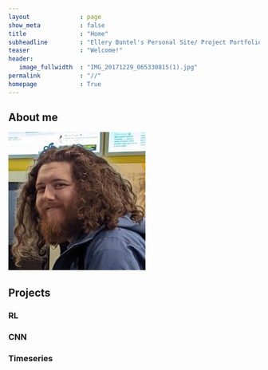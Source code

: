 ```yaml
---
layout              : page
show_meta           : false
title               : "Home"
subheadline         : "Ellery Buntel's Personal Site/ Project Portfolio"
teaser              : "Welcome!"
header:
   image_fullwidth  : "IMG_20171229_065330815(1).jpg"
permalink           : "//"
homepage            : True
---
```


## About me

![Picture of me](/assets/img/picofme2.jpg)

## Projects

### RL

### CNN

### Timeseries

